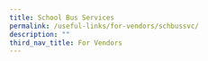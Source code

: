 ```yaml
---
title: School Bus Services
permalink: /useful-links/for-vendors/schbussvc/
description: ""
third_nav_title: For Vendors
---
```

